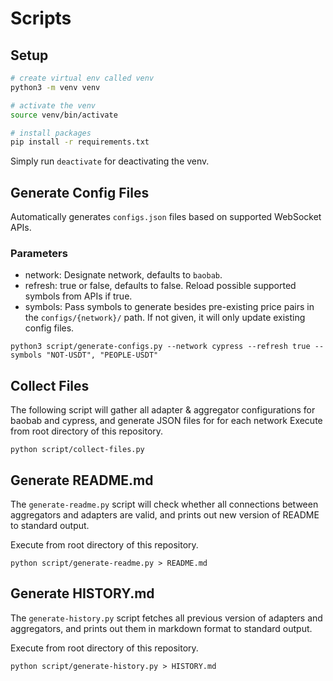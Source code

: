 # Scripts

## Setup

```bash
# create virtual env called venv
python3 -m venv venv

# activate the venv
source venv/bin/activate

# install packages
pip install -r requirements.txt
```

Simply run `deactivate` for deactivating the venv.

## Generate Config Files

Automatically generates `configs.json` files based on supported WebSocket APIs.

### Parameters

- network: Designate network, defaults to `baobab`.
- refresh: true or false, defaults to false. Reload possible supported symbols from APIs if true.
- symbols: Pass symbols to generate besides pre-existing price pairs in the `configs/{network}/` path. If not given, it will only update existing config files.

```
python3 script/generate-configs.py --network cypress --refresh true --symbols "NOT-USDT", "PEOPLE-USDT"
```

## Collect Files

The following script will gather all adapter & aggregator configurations for baobab and cypress, and generate JSON files for for each network
Execute from root directory of this repository.

```
python script/collect-files.py
```

## Generate README.md

The `generate-readme.py` script will check whether all connections between aggregators and adapters are valid, and prints out new version of README to standard output.

Execute from root directory of this repository.

```
python script/generate-readme.py > README.md
```

## Generate HISTORY.md

The `generate-history.py` script fetches all previous version of adapters and aggregators, and prints out them in markdown format to standard output.

Execute from root directory of this repository.

```
python script/generate-history.py > HISTORY.md
```
